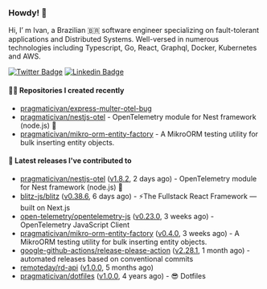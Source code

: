 ### Howdy! 🤠

Hi, I’ m Ivan, a Brazilian 🇧🇷 software engineer specializing on fault-tolerant applications and Distributed Systems. Well-versed in numerous technologies including Typescript, Go, React, Graphql, Docker, Kubernetes and AWS.

[![Twitter Badge](https://img.shields.io/badge/-@pragmaticivan-1ca0f1?style=flat&labelColor=1ca0f1&logo=twitter&logoColor=white&link=https://twitter.com/pragmaticivan)](https://twitter.com/pragmaticivan)
[![Linkedin Badge](https://img.shields.io/badge/-LinkedIn-blue?style=flat&logo=Linkedin&logoColor=white&link=https://www.linkedin.com/in/pragmaticivan/)](https://www.linkedin.com/in/pragmaticivan/)


#### 👨‍💻 Repositories I created recently

- [pragmaticivan/express-multer-otel-bug](https://github.com/pragmaticivan/express-multer-otel-bug)
- [pragmaticivan/nestjs-otel](https://github.com/pragmaticivan/nestjs-otel) - OpenTelemetry module for Nest framework (node.js)  🔭
- [pragmaticivan/mikro-orm-entity-factory](https://github.com/pragmaticivan/mikro-orm-entity-factory) - A MikroORM testing utility for bulk inserting entity objects.

#### 🚀 Latest releases I've contributed to

- [pragmaticivan/nestjs-otel](https://github.com/pragmaticivan/nestjs-otel) ([v1.8.2](https://github.com/pragmaticivan/nestjs-otel/releases/tag/v1.8.2), 2 days ago) - OpenTelemetry module for Nest framework (node.js)  🔭
- [blitz-js/blitz](https://github.com/blitz-js/blitz) ([v0.38.6](https://github.com/blitz-js/blitz/releases/tag/v0.38.6), 6 days ago) - ⚡️The Fullstack React Framework — built on Next.js
- [open-telemetry/opentelemetry-js](https://github.com/open-telemetry/opentelemetry-js) ([v0.23.0](https://github.com/open-telemetry/opentelemetry-js/releases/tag/v0.23.0), 3 weeks ago) - OpenTelemetry JavaScript Client
- [pragmaticivan/mikro-orm-entity-factory](https://github.com/pragmaticivan/mikro-orm-entity-factory) ([v0.4.0](https://github.com/pragmaticivan/mikro-orm-entity-factory/releases/tag/v0.4.0), 3 weeks ago) - A MikroORM testing utility for bulk inserting entity objects.
- [google-github-actions/release-please-action](https://github.com/google-github-actions/release-please-action) ([v2.28.1](https://github.com/google-github-actions/release-please-action/releases/tag/v2.28.1), 1 month ago) - automated releases based on conventional commits
- [remoteday/rd-api](https://github.com/remoteday/rd-api) ([v1.0.0](https://github.com/remoteday/rd-api/releases/tag/v1.0.0), 5 months ago)
- [pragmaticivan/dotfiles](https://github.com/pragmaticivan/dotfiles) ([v1.0.0](https://github.com/pragmaticivan/dotfiles/releases/tag/v1.0.0), 4 years ago) - :sunglasses: Dotfiles
